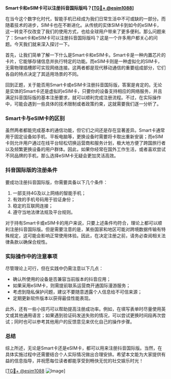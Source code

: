 **Smart卡和eSIM卡可以注册抖音国际版吗？[[TG💪+ @esim1088](https://t.me/s/esim1088)]**

在当今这个数字化时代，智能手机已经成为我们日常生活中不可或缺的一部分。而随着技术的进步，SIM卡也在不断进化。从传统的实体SIM卡到如今的eSIM卡，这一转变不仅改变了我们的使用方式，也给全球用户带来了更多便利。那么问题来了：Smart卡和eSIM卡可以注册抖音国际版吗？这是一个许多用户都关心的问题。今天我们就来深入探讨一下。

首先，让我们简单了解一下什么是Smart卡和eSIM卡。Smart卡是一种内置芯片的卡片，它能够存储信息并执行特定的功能。而eSIM卡则是一种虚拟化的SIM卡，无需物理插槽即可实现网络连接。这两者都是现代移动通信的重要组成部分，它们各自的特点决定了其适用场景的不同。

回到正题，关于能否用Smart卡或eSIM卡注册抖音国际版，答案是肯定的。无论是实体的Smart卡还是虚拟的eSIM卡，只要你的设备支持相应的网络服务，并且满足抖音国际版的基本注册要求，就可以顺利完成注册流程。不过，在实际操作中，可能会遇到一些具体的技术限制或者政策约束，这就需要我们逐一分析了。

### Smart卡与eSIM卡的区别

虽然两者都能完成基本的通信功能，但它们之间还是存在显著差异。Smart卡通常用于固定设备如手机、平板电脑等，更换设备时需要将卡取出重新安装；而eSIM卡则允许用户通过在线平台轻松切换运营商和服务计划，极大地方便了跨国旅行者以及频繁更换设备的用户群体。因此，如果你经常在国外工作生活，或者喜欢尝试不同品牌的手机，那么选择eSIM卡无疑会更加灵活高效。

### 抖音国际版的注册条件

要成功注册抖音国际版，你需要具备以下几个条件：
1. 一部支持4G及以上网络的智能手机；
2. 有效的手机号码用于验证身份；
3. 稳定的互联网连接；
4. 遵守当地法律法规及平台规则。

对于持有Smart卡或eSIM卡的用户来说，只要上述条件均符合，理论上都可以顺利注册抖音国际版。但是需要注意的是，某些国家和地区可能对跨境数据传输有特殊规定，这可能会影响正常使用体验。因此，在决定注册之前，请务必查阅相关法律条款以确保合规性。

### 实际操作中的注意事项

尽管理论上可行，但在实践中仍需注意以下几点：
- 确认所使用的设备是否兼容当前版本的抖音应用；
- 如果采用eSIM卡，则需提前联系运营商开通国际漫游服务；
- 考虑到隐私保护问题，建议不要随意透露个人信息给不可信来源；
- 定期更新软件版本以获得最佳性能表现。

此外，还有一些小技巧可以帮助提高注册成功率。例如，在填写表单时尽量使用英文或其他通用语言；如果遇到验证码发送失败的情况，可以尝试更换时间段再次尝试；同时也可以参考其他用户的反馈意见来优化自己的操作步骤。

### 总结

综上所述，无论是Smart卡还是eSIM卡，都可以用来注册抖音国际版。当然，在具体实施过程中还需要结合个人实际情况做出合理安排。希望本文能为大家提供有益的信息指导，并祝愿每位读者都能享受到畅快无忧的社交娱乐时光！

[[TG💪+ @esim1088](https://t.me/s/esim1088) ![Image](https://i.postimg.cc/4NQfJmqS/Snipaste-2025-05-13-00-14-12.png)]